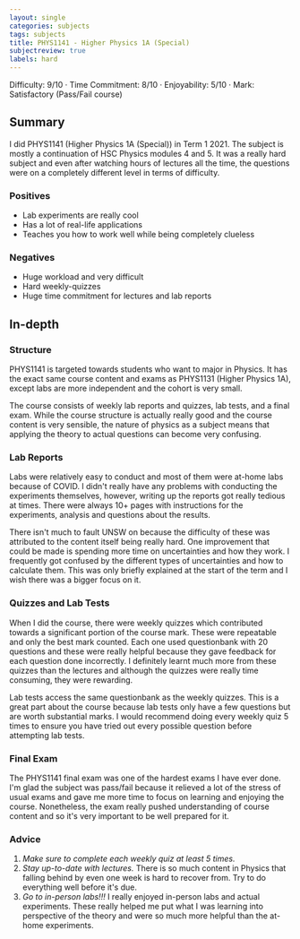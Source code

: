 ```yaml
---
layout: single
categories: subjects
tags: subjects
title: PHYS1141 - Higher Physics 1A (Special)
subjectreview: true
labels: hard
---
```


Difficulty: 9/10 · Time Commitment: 8/10 · Enjoyability: 5/10 · Mark: Satisfactory (Pass/Fail course)

## Summary

I did PHYS1141 (Higher Physics 1A (Special)) in Term 1 2021. The subject is mostly a continuation of HSC Physics modules 4 and 5. It was a really hard subject and even after watching hours of lectures all the time, the questions were on a completely different level in terms of difficulty.

### Positives

- Lab experiments are really cool
- Has a lot of real-life applications
- Teaches you how to work well while being completely clueless

### Negatives

- Huge workload and very difficult
- Hard weekly-quizzes
- Huge time commitment for lectures and lab reports

## In-depth

### Structure

PHYS1141 is targeted towards students who want to major in Physics. It has the exact same course content and exams as PHYS1131 (Higher Physics 1A), except labs are more independent and the cohort is very small.

The course consists of weekly lab reports and quizzes, lab tests, and a final exam. While the course structure is actually really good and the course content is very sensible, the nature of physics as a subject means that applying the theory to actual questions can become very confusing.

### Lab Reports

Labs were relatively easy to conduct and most of them were at-home labs because of COVID. I didn't really have any problems with conducting the experiments themselves, however, writing up the reports got really tedious at times. There were always 10+ pages with instructions for the experiments, analysis and questions about the results.

There isn't much to fault UNSW on because the difficulty of these was attributed to the content itself being really hard. One improvement that could be made is spending more time on uncertainties and how they work. I frequently got confused by the different types of uncertainties and how to calculate them. This was only briefly explained at the start of the term and I wish there was a bigger focus on it.

### Quizzes and Lab Tests

When I did the course, there were weekly quizzes which contributed towards a significant portion of the course mark. These were repeatable and only the best mark counted. Each one used questionbank with 20 questions and these were really helpful because they gave feedback for each question done incorrectly. I definitely learnt much more from these quizzes than the lectures and although the quizzes were really time consuming, they were rewarding.

Lab tests access the same questionbank as the weekly quizzes. This is a great part about the course because lab tests only have a few questions but are worth substantial marks. I would recommend doing every weekly quiz 5 times to ensure you have tried out every possible question before attempting lab tests.

### Final Exam

The PHYS1141 final exam was one of the hardest exams I have ever done. I'm glad the subject was pass/fail because it relieved a lot of the stress of usual exams and gave me more time to focus on learning and enjoying the course. Nonetheless, the exam really pushed understanding of course content and so it's very important to be well prepared for it.

### Advice

1. *Make sure to complete each weekly quiz at least 5 times.*
2. *Stay up-to-date with lectures.* There is so much content in Physics that falling behind by even one week is hard to recover from. Try to do everything well before it's due.
4. *Go to in-person labs!!!* I really enjoyed in-person labs and actual experiments. These really helped me put what I was learning into perspective of the theory and were so much more helpful than the at-home experiments.